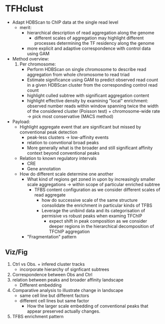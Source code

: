 # TFHclust

- Adapt HDBScan to ChIP data at the single read level
    - merit:
        - hierarchical description of read aggregation along the genome
            - different scales of aggregation may highlight different processes determining the TF residency along the genome
        - more explicit and adaptive correspondence with control data using GAM
- Method overview:
    1. Per chromosome:
        - Perform HDBScan on single chromosome to describe read aggregation from whole chromosome to read triad
        - Estimate significance using GAM to predict observed read count in a given HDBScan cluster from the corresponding control read count
        - highlight culled subtree with significant aggregation content
        - highlight effective density by examining "local" enrichment: observed number reads within window spanning twice the width of the considered cluster (Poisson test) + chromosome-wide rate -> pick most conservative (MACS method)
- Payload:
    - Highlight aggregate event that are significant but missed by conventional peak detection
        - peak-less clusters -> low-affinity events
        - relation to convntional broad peaks
        - More generally what is the broader and still significant affinity context beyond conventional peaks
    - Relation to known regulatory intervals
        - CRE
        - Gene annotation
    - How do different scale determine one another
        - What kind of regions get zoned in upon by increasingly smaller scale aggregations -> within scope of particular enriched subtree
            - TFBS content configuration as we consider different scales of read aggregate
                - how do successive scale of the same structure consolidate the enrichment in particular kinds of TFBS
                - Leverage the unibind data and its categorisation of permisive vs robust peaks when examing TFChIP
                    - expect shift in peak composition as we consider deeper regions in the hierarchical decomposition of TFChIP aggregation
        - "Fragmentation" pattern

## Viz/Fig
1. Ctrl vs Obs. + infered cluster tracks
    - incorporate hierarchy of signficant subtrees
2. Correspondence between Obs and Ctrl
3. relation between peaks and broader affinity landscape
    - Different embedding
4. Comparative analysis to illustrate change in landscape
    - same cell line but different factors
    - different cell lines but same factor
        - How the larger scale embedding of conventional peaks that appear preserved actually changes.
5. TFBS enrichment pattern
